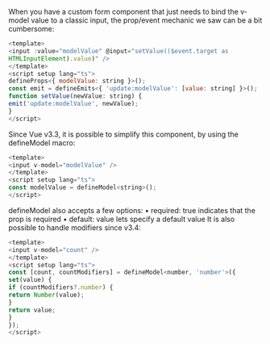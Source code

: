 
When you have a custom form component that just needs to bind the v-model value to a classic
input, the prop/event mechanic we saw can be a bit cumbersome:

```js
<template>
<input :value="modelValue" @input="setValue(($event.target as
HTMLInputElement).value)" />
</template>
<script setup lang="ts">
defineProps<{ modelValue: string }>();
const emit = defineEmits<{ 'update:modelValue': [value: string] }>();
function setValue(newValue: string) {
emit('update:modelValue', newValue);
}
</script>
```

Since Vue v3.3, it is possible to simplify this component, by using the defineModel macro:

```js
<template>
<input v-model="modelValue" />
</template>
<script setup lang="ts">
const modelValue = defineModel<string>();
</script>
```

defineModel also accepts a few options:
• required: true indicates that the prop is required
• default: value lets specify a default value
It is also possible to handle modifiers since v3.4:

```js
<template>
<input v-model="count" />
</template>
<script setup lang="ts">
const [count, countModifiers] = defineModel<number, 'number'>({
set(value) {
if (countModifiers?.number) {
return Number(value);
}
return value;
}
});
</script>
```

